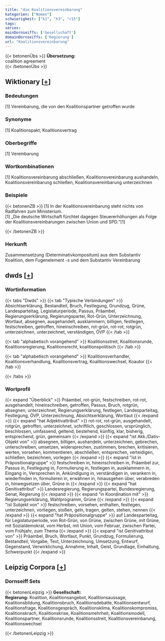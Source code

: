 ```yaml
---
title: "die Koalitionsvereinbarung"
kategorien: ["Nomen"]
schwierigkeit: ["k1", "h3", "r15"]
tags:
series:
mainDornseiffs: ['Gesellschaft']
domainDornseiffs: ['Regierung']
url: "Koalitionsvereinbarung"
---
```


{{< betonenÜbs >}}
**Übersetzung:**  
coalition agreement  
{{< /betonenÜbs >}}

## Wiktionary [[+](https://de.wiktionary.org/wiki/Koalitionsvereinbarung)]

### Bedeutungen
[1] Vereinbarung, die von den Koalitionspartner getroffen wurde  

### Synonyme
[1] Koalitionspakt, Koalitionsvertrag  

### Oberbegriffe
[1] Vereinbarung  

### Wortkombinationen
[1] Koalitionsvereinbarung abschließen, Koalitionsvereinbarung aushandeln, Koalitionsvereinbarung schließen, Koalitionsvereinbarung unterzeichnen  

### Beispiele
{{< betonenZB >}}
[1] In der Koalitionsvereinbarung steht nichts von Radfahren zum Ministerium.  
[1] „Die deutsche Wirtschaft fürchtet dagegen Steuererhöhungen als Folge der Koalitionsvereinbarungen zwischen Union und SPD.“[1]  

{{< /betonenZB >}}
### Herkunft
Zusammensetzung (Determinativkompositum) aus dem Substantiv Koalition, dem Fugenelement -s und dem Substantiv Vereinbarung  



## dwds [[+](https://www.dwds.de/wb/Koalitionsvereinbarung)]

### Wortinformation
{{< tabs "Dwds" >}}
{{< tab "Typische Verbindungen" >}}
Absichtserklärung, Bestandteil, Bruch, Festlegung, Grundzug, Grüne, Landesparteitag, Legislaturperiode, Passus, Präambel, Regierungserklärung, Regierungspartei, Rot-Grün, Unterzeichnung, Wortlaut, absegnen, ausgehandelt, ausklammern, billigen, festlegen, festschreiben, getroffen, hineinschreiben, rot-grün, rot-rot, rotgrün, unterzeichnen, unterzeichnet, verständigen, ÖVP
{{< /tab >}}

{{< tab "alphabetisch vorangehend" >}}
Koalitionsstreit, Koalitionsrunde, Koalitionsregierung, Koalitionsrecht, koalitionspolitisch
{{< /tab >}}

{{< tab "alphabetisch vorangehend" >}}
Koalitionsverhandler, Koalitionsverhandlung, Koalitionsvertrag, Koalitionswechsel, Koautor
{{< /tab >}}

{{< /tabs >}}

### Wortprofil
{{< expand "Überblick" >}} Präambel, rot-grün, festschreiben, rot-rot, ausgehandelt, hineinschreiben, getroffen, Passus, Bruch, rotgrün, absegnen, unterzeichnet, Regierungserklärung, festlegen, Landesparteitag, Festlegung, ÖVP, Unterzeichnung, Absichtserklärung, Wortlaut {{< /expand >}}
{{< expand "hat Adjektivattribut" >}} rot-rot, rot-grün, ausgehandelt, rotgrün, getroffen, unterzeichnet, schriftlich, geschlossen, ursprünglich, beschlossen, umfassend, geltend, bestehend, künftig, klar, bisherig, entsprechend, grün, gemeinsam {{< /expand >}}
{{< expand "ist Akk./Dativ-Objekt von" >}} absegnen, billigen, aushandeln, unterzeichnen, gebrechen, unterschreiben, umsetzen, widersprechen, zustimmen, brechen, kritisieren, werten, vorsehen, kommentieren, abschließen, entsprechen, verteidigen, schließen, bezeichnen, vorlegen {{< /expand >}}
{{< expand "ist in Präpositionalgruppe" >}} festschreiben in, hineinschreiben in, Präambel zur, Passus in, Festlegung in, Formulierung in, festlegen in, ausklammern in, Eingang in, Versprechen in, Ankündigung in, verständigen in, verankern in, wiederfinden in, formulieren in, erwähnen in, hinausgehen über, verabreden in, hinwegsetzen über, Grüne in {{< /expand >}}
{{< expand "hat Genitivattribut" >}} Landesregierung, Regierungspartei, Bundesregierung, Senat, Regierung {{< /expand >}}
{{< expand "in Koordination mit" >}} Regierungserklärung, Wahlprogramm, Grüne {{< /expand >}}
{{< expand "ist Subjekt von" >}} festschreiben, vorsehen, enthalten, festlegen, unterzeichnen, vorliegen, stoßen, geln, tragen, gelten, stehen, nennen {{< /expand >}}
{{< expand "hat Präpositionalgruppe" >}} auf Landesparteitag, für Legislaturperiode, von Rot-Grün, von Grüne, zwischen Grüne, mit Grüne, mit Sozialdemokrat, vom Herbst, mit Union, vom Februar, zwischen Partei, vom Frühjahr, zum Thema {{< /expand >}}
{{< expand "ist Genitivattribut von" >}} Präambel, Bruch, Wortlaut, Punkt, Grundzug, Formulierung, Bestandteil, Vorgabe, Text, Unterzeichnung, Umsetzung, Entwurf, Gegenstand, Verwirklichung, Annahme, Inhalt, Geist, Grundlage, Einhaltung, Schwerpunkt {{< /expand >}}

## Leipzig Corpora [[+](https://corpora.uni-leipzig.de/en/res?word=Koalitionsvereinbarung&corpusId=deu_newscrawl-public_2018)]

### Dornseiff Sets
{{< betonenLeipzig >}}
**Gesellschaft:**  
**Regierung:** Koalition, Koalitionsangebot, Koalitionsaussage, Koalitionsbildung, Koalitionsbruch, Koalitionsdebatte, Koalitionsentwurf, Koalitionsfrage, Koalitionsgespräch, Koalitionsklima, Koalitionskompromiss, Koalitionskrach, Koalitionskrise, Koalitionsmehrheit, Koalitionsmodell, Koalitionspartner, Koalitionsrunde, Koalitionsstreit, Koalitionsvereinbarung, Koalitionswechsel  

{{< /betonenLeipzig >}}
